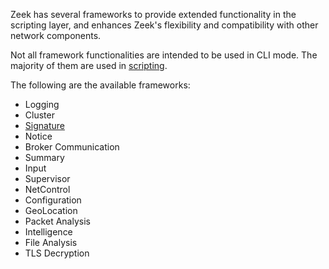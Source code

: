 Zeek has several frameworks to provide extended functionality in the scripting layer, and enhances Zeek's flexibility and compatibility with other network components.

Not all framework functionalities are intended to be used in CLI mode. The majority of them are used in [scripting](obsidian://open?vault=security-notes&file=Defensive%20Security%2FNetwork%20Traffic%20Analysis%2FTools%2FZeek%2FZeek%20Scripting%2FWorking%20with%20Frameworks).

The following are the available frameworks:
- Logging
- Cluster
- [Signature](obsidian://open?vault=security-notes&file=Defensive%20Security%2FNetwork%20Traffic%20Analysis%2FTools%2FZeek%2FSignatures)
- Notice
- Broker Communication
- Summary
- Input
- Supervisor
- NetControl
- Configuration
- GeoLocation
- Packet Analysis
- Intelligence
- File Analysis
- TLS Decryption